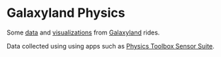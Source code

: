 # Galaxyland Physics

Some [data](https://github.com/BevFacey/galaxyland-physics/tree/main/data) and [visualizations](http://bev.facey.rocks/galaxyland-physics/visualizations.html) from [Galaxyland](https://www.wem.ca/play/attractions/galaxyland) rides.

Data collected using using apps such as [Physics Toolbox Sensor Suite](https://www.vieyrasoftware.net).

